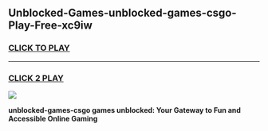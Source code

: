 
## Unblocked-Games-unblocked-games-csgo-Play-Free-xc9iw
<h3>
<a href="https://premium76.site?title=unblocked-games-csgo&ref=18A1">CLICK TO PLAY</a></h3>
<hr>

<h3>
<a href="https://premium76.site?title=unblocked-games-csgo&ref=18A1">CLICK 2 PLAY</a>
  
</h3>

<a href="https://premium76.site?title=unblocked-games-csgo&ref=18A1"><img src="https://clearcache.store/games.png"></a>


**unblocked-games-csgo games unblocked: Your Gateway to Fun and Accessible Online Gaming**
